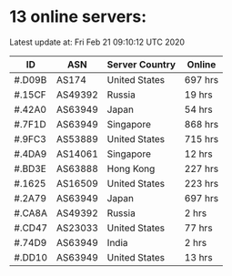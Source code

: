 # 13 online servers:

Latest update at: Fri Feb 21 09:10:12 UTC 2020

| ID | ASN | Server Country | Online |
| -- | --- | -------------- | ------ |
| #.D09B | AS174 | United States | 697 hrs |
| #.15CF | AS49392 | Russia | 19 hrs |
| #.42A0 | AS63949 | Japan | 54 hrs |
| #.7F1D | AS63949 | Singapore | 868 hrs |
| #.9FC3 | AS53889 | United States | 715 hrs |
| #.4DA9 | AS14061 | Singapore | 12 hrs |
| #.BD3E | AS63888 | Hong Kong | 227 hrs |
| #.1625 | AS16509 | United States | 223 hrs |
| #.2A79 | AS63949 | Japan | 697 hrs |
| #.CA8A | AS49392 | Russia | 2 hrs |
| #.CD47 | AS23033 | United States | 77 hrs |
| #.74D9 | AS63949 | India | 2 hrs |
| #.DD10 | AS63949 | United States | 13 hrs |

